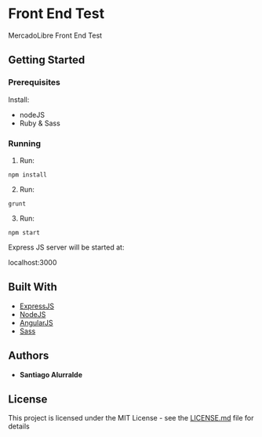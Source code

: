 # Front End Test

MercadoLibre Front End Test

## Getting Started

### Prerequisites

Install:
- nodeJS
- Ruby & Sass

### Running

1. Run:
```
npm install
```
2. Run:
```
grunt
```
3. Run:
```
npm start
```

Express JS server will be started at:

localhost:3000

## Built With

* [ExpressJS](http://expressjs.com) 
* [NodeJS](http://nodejs.org) 
* [AngularJS](http://angularjs.org/)
* [Sass](http://sass-lang.com)

## Authors

* **Santiago Alurralde**

## License

This project is licensed under the MIT License - see the [LICENSE.md](LICENSE.md) file for details
